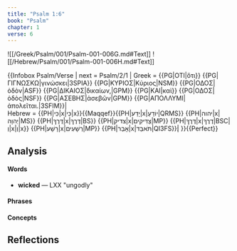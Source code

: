 ```yaml
---
title: "Psalm 1:6"
book: "Psalm"
chapter: 1
verse: 6
---
```

![[/Greek/Psalm/001/Psalm-001-006G.md#Text]]
![[/Hebrew/Psalm/001/Psalm-001-006H.md#Text]]

{{Infobox Psalm/Verse |
  next = Psalm/2/1 |
  Greek = {{PG|ΟΤΙ|ὅτι}} {{PG|ΓΙΓΝΩΣΚΩ|γινώσκει|3SPIA}} {{PG|ΚΥΡΙΟΣ|Κύριος|NSM}} {{PG|ΟΔΟΣ|ὁδὸν|ASF}} {{PG|ΔΙΚΑΙΟΣ|δικαίων,|GPM}} {{PG|ΚΑΙ|καὶ}} {{PG|ΟΔΟΣ|ὁδὸς|NSF}} {{PG|ΑΣΕΒΗΣ|ἀσεβῶν|GPM}} {{PG|ΑΠΟΛΛΥΜΙ|ἀπολεῖται.|3SFIM}}|  
  Hebrew = {{PH|כִּי|x|כִּי|x}}{{Maqqef}}{{PH|יָדַע|x|יוֹדֵעַ|QRMS}} {{PH|יהוה|x|יְהוָה|MS}} {{PH|דֶּרֶךְ|x|דֶּרֶךְ|BS}} {{PH|צדיק|x|צַדִּיקִים|MP}} {{PH|דֶּרֶךְ|x|דֶרֶךְ|BSC|וְ|x|וְ|x}} {{PH|רָשָׁע|x|רְשָׁעִים|MP}} {{PH|אָבַר|x|תֹּאבֵד|QI3FS}}׃|
}}{{Perfect}}

## Analysis

#### Words
- **wicked** — LXX "ungodly"

#### Phrases

#### Concepts

## Reflections
